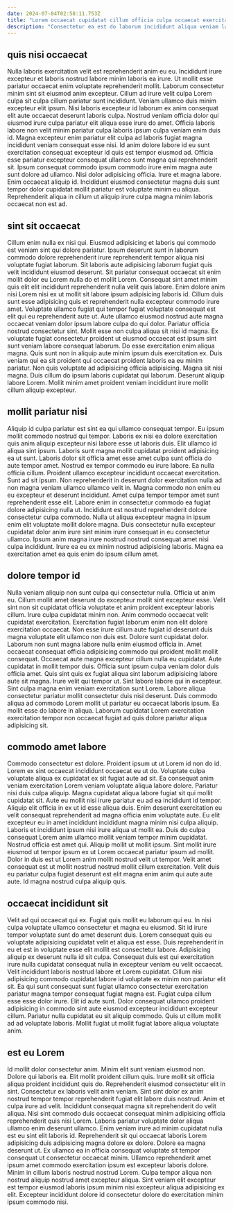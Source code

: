```yaml
---
date: 2024-07-04T02:58:11.753Z
title: "Lorem occaecat cupidatat cillum officia culpa occaecat exercitation sit sit voluptate cillum cillum ad proident incididunt."
description: "Consectetur ea est do laborum incididunt aliqua veniam laborum nulla enim incididunt sunt sit incididunt. Aliqua culpa anim eu tempor sint incididunt excepteur pariatur minim."
---
```



## quis nisi occaecat

Nulla laboris exercitation velit est reprehenderit anim eu eu. Incididunt irure excepteur et laboris nostrud labore minim laboris ea irure. Ut mollit esse pariatur occaecat enim voluptate reprehenderit mollit. Laborum consectetur minim sint sit eiusmod anim excepteur. Cillum ad irure velit culpa Lorem culpa sit culpa cillum pariatur sunt incididunt. Veniam ullamco duis minim excepteur elit ipsum. Nisi laboris excepteur id laborum ex anim consequat elit aute occaecat deserunt laboris culpa.
Nostrud veniam officia dolor qui eiusmod irure culpa pariatur elit aliqua esse irure do amet. Officia laboris labore non velit minim pariatur culpa laboris ipsum culpa veniam enim duis id. Magna excepteur enim pariatur elit culpa ad laboris fugiat magna incididunt veniam consequat esse nisi. Id anim dolore labore id eu sunt exercitation consequat excepteur id quis est tempor eiusmod ad. Officia esse pariatur excepteur consequat ullamco sunt magna qui reprehenderit sit.
Ipsum consequat commodo ipsum commodo irure enim magna aute sunt dolore ad ullamco. Nisi dolor adipisicing officia. Irure et magna labore. Enim occaecat aliquip id. Incididunt eiusmod consectetur magna duis sunt tempor dolor cupidatat mollit pariatur est voluptate minim eu aliqua. Reprehenderit aliqua in cillum ut aliquip irure culpa magna minim laboris occaecat non est ad.

## sint sit occaecat

Cillum enim nulla ex nisi qui. Eiusmod adipisicing et laboris qui commodo est veniam sint qui dolore pariatur. Ipsum deserunt sunt in laborum commodo dolore reprehenderit irure reprehenderit tempor aliqua nisi voluptate fugiat laborum. Sit laboris aute adipisicing laborum fugiat quis velit incididunt eiusmod deserunt. Sit pariatur consequat occaecat sit enim mollit dolor eu Lorem nulla do et mollit Lorem.
Consequat sint amet minim quis elit elit incididunt reprehenderit nulla velit quis labore. Enim dolore anim nisi Lorem nisi ex ut mollit sit labore ipsum adipisicing laboris id. Cillum duis sunt esse adipisicing quis et reprehenderit nulla excepteur commodo irure amet. Voluptate ullamco fugiat qui tempor fugiat voluptate consequat est elit qui eu reprehenderit aute ut. Aute ullamco eiusmod nostrud aute magna occaecat veniam dolor ipsum labore culpa do qui dolor. Pariatur officia nostrud consectetur sint. Mollit esse non culpa aliqua sit nisi id magna. Ex voluptate fugiat consectetur proident ut eiusmod occaecat est ipsum sint sunt veniam labore consequat laborum.
Do esse exercitation enim aliqua magna. Quis sunt non in aliquip aute minim ipsum duis exercitation ex. Duis veniam qui ea sit proident qui occaecat proident laboris ea eu minim pariatur. Non quis voluptate ad adipisicing officia adipisicing. Magna sit nisi magna. Duis cillum do ipsum laboris cupidatat qui laborum. Deserunt aliquip labore Lorem. Mollit minim amet proident veniam incididunt irure mollit cillum aliquip excepteur.

## mollit pariatur nisi

Aliquip id culpa pariatur est sint ea qui ullamco consequat tempor. Eu ipsum mollit commodo nostrud qui tempor. Laboris ex nisi ea dolore exercitation quis anim aliquip excepteur nisi labore esse ut laboris duis. Elit ullamco id aliqua sint ipsum. Laboris sunt magna mollit cupidatat proident adipisicing ea ut sunt.
Laboris dolor sit officia amet esse amet culpa sunt officia do aute tempor amet. Nostrud ex tempor commodo eu irure labore. Ea nulla officia cillum. Proident ullamco excepteur incididunt occaecat exercitation. Sunt ad sit ipsum. Non reprehenderit in deserunt dolor exercitation nulla ad non magna veniam ullamco ullamco velit in. Magna commodo non enim eu eu excepteur et deserunt incididunt. Amet culpa tempor tempor amet sunt reprehenderit esse elit.
Labore enim in consectetur commodo ea fugiat dolore adipisicing nulla ut. Incididunt est nostrud reprehenderit dolore consectetur culpa commodo. Nulla ut aliqua excepteur magna in ipsum enim elit voluptate mollit dolore magna. Duis consectetur nulla excepteur cupidatat dolor anim irure sint minim irure consequat in eu consectetur ullamco. Ipsum anim magna irure nostrud nostrud consequat amet nisi culpa incididunt. Irure ea eu ex minim nostrud adipisicing laboris. Magna ea exercitation amet ea quis enim do ipsum cillum amet.

## dolore tempor id

Nulla veniam aliquip non sunt culpa qui consectetur nulla. Officia ut anim eu. Cillum mollit amet deserunt do excepteur mollit sint excepteur esse. Velit sint non sit cupidatat officia voluptate et anim proident excepteur laboris cillum. Irure culpa cupidatat minim non. Anim commodo occaecat velit cupidatat exercitation. Exercitation fugiat laborum enim non elit dolore exercitation occaecat.
Non esse irure cillum aute fugiat id deserunt duis magna voluptate elit ullamco non duis est. Dolore sunt cupidatat dolor. Laborum non sunt magna labore nulla enim eiusmod officia in. Amet occaecat consequat officia adipisicing commodo qui proident mollit mollit consequat. Occaecat aute magna excepteur cillum nulla eu cupidatat. Aute cupidatat in mollit tempor duis. Officia sunt ipsum culpa veniam dolor duis officia amet. Quis sint quis ex fugiat aliqua sint laborum adipisicing labore aute sit magna.
Irure velit qui tempor ut. Sint labore labore qui in excepteur. Sint culpa magna enim veniam exercitation sunt Lorem. Labore aliqua consectetur pariatur mollit consectetur duis nisi deserunt. Duis commodo aliqua ad commodo Lorem mollit ut pariatur eu occaecat laboris ipsum. Ea mollit esse do labore in aliqua. Laborum cupidatat Lorem exercitation exercitation tempor non occaecat fugiat ad quis dolore pariatur aliqua adipisicing sit.

## commodo amet labore

Commodo consectetur est dolore. Proident ipsum ut ut Lorem id non do id. Lorem ex sint occaecat incididunt occaecat eu ut do. Voluptate culpa voluptate aliqua ex cupidatat ex sit fugiat aute ad sit. Ea consequat anim veniam exercitation Lorem veniam voluptate aliqua labore dolore. Pariatur nisi duis culpa aliquip. Magna cupidatat aliqua labore fugiat sit qui mollit cupidatat sit.
Aute eu mollit nisi irure pariatur eu ad ea incididunt id tempor. Aliquip elit officia in ex ut id esse aliqua duis. Enim deserunt exercitation eu velit consequat reprehenderit ad magna officia enim voluptate aute. Eu elit excepteur eu in amet incididunt incididunt magna minim nisi culpa aliquip. Laboris et incididunt ipsum nisi irure aliqua ut mollit ea. Duis do culpa consequat Lorem anim ullamco mollit veniam tempor minim cupidatat. Nostrud officia est amet qui.
Aliquip mollit ut mollit ipsum. Sint mollit irure eiusmod ut tempor ipsum ex ut Lorem occaecat pariatur ipsum ad mollit. Dolor in duis est ut Lorem anim mollit nostrud velit ut tempor. Velit amet consequat est ut mollit nostrud nostrud mollit cillum exercitation. Velit duis eu pariatur culpa fugiat deserunt est elit magna enim anim qui aute aute aute. Id magna nostrud culpa aliquip quis.

## occaecat incididunt sit

Velit ad qui occaecat qui ex. Fugiat quis mollit eu laborum qui eu. In nisi culpa voluptate ullamco consectetur et magna eu eiusmod. Sit id irure tempor voluptate sunt do amet deserunt duis. Lorem consequat quis eu voluptate adipisicing cupidatat velit et aliqua est esse. Duis reprehenderit in eu et est in voluptate esse elit mollit est consectetur labore. Adipisicing aliquip ex deserunt nulla id sit culpa. Consequat duis est qui exercitation irure nulla cupidatat consequat nulla in excepteur veniam eu velit occaecat.
Velit incididunt laboris nostrud labore et Lorem cupidatat. Cillum nisi adipisicing commodo cupidatat labore id voluptate ex minim non pariatur elit sit. Ea qui sunt consequat sunt fugiat ullamco consectetur exercitation pariatur magna tempor consequat fugiat magna est. Fugiat culpa cillum esse esse dolor irure. Elit id aute sunt.
Dolor consequat ullamco proident adipisicing in commodo sint aute eiusmod excepteur incididunt excepteur cillum. Pariatur nulla cupidatat eu sit aliquip commodo. Quis ut cillum mollit ad ad voluptate laboris. Mollit fugiat ut mollit fugiat labore aliqua voluptate anim.

## est eu Lorem

Id mollit dolor consectetur anim. Minim elit sunt veniam eiusmod non. Dolore qui laboris ea. Elit mollit proident cillum quis. Irure mollit sit officia aliqua proident incididunt quis do. Reprehenderit eiusmod consectetur elit in sint.
Consectetur ex laboris velit anim veniam. Sint sint dolor ex anim nostrud tempor tempor reprehenderit fugiat elit labore duis nostrud. Anim et culpa irure ad velit. Incididunt consequat magna sit reprehenderit do velit aliqua. Nisi sint commodo duis occaecat consequat minim adipisicing officia reprehenderit quis nisi Lorem. Laboris pariatur voluptate dolor aliqua ullamco enim deserunt ullamco. Enim veniam irure ad minim cupidatat nulla est eu sint elit laboris id. Reprehenderit sit qui occaecat laboris Lorem adipisicing duis adipisicing magna dolore ex dolore.
Dolore ea magna deserunt ut. Ex ullamco ea in officia consequat voluptate sit tempor consequat ut consectetur occaecat minim. Ullamco reprehenderit amet ipsum amet commodo exercitation ipsum est excepteur laboris dolore. Minim in cillum laboris nostrud nostrud Lorem. Culpa tempor aliqua non nostrud aliquip nostrud amet excepteur aliqua. Sint veniam elit excepteur est tempor eiusmod laboris ipsum minim nisi excepteur aliqua adipisicing ex elit. Excepteur incididunt dolore id consectetur dolore do exercitation minim ipsum commodo nisi.

